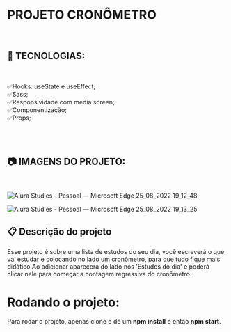 # PROJETO CRONÔMETRO

<br>

## 🌌 TECNOLOGIAS:

<br>

✅Hooks: useState e useEffect;<br>
✅Sass;<br>
✅Responsividade com media screen;<br>
✅Componentização;<br>
✅Props;<br>

<br>
<br>

## 📷 IMAGENS DO PROJETO:

<br>


![Alura Studies - Pessoal — Microsoft​ Edge 25_08_2022 19_12_48](https://user-images.githubusercontent.com/101364762/186802532-7e69bfab-3d19-4e7f-8f96-c0ab5c6b1087.png)

![Alura Studies - Pessoal — Microsoft​ Edge 25_08_2022 19_13_25](https://user-images.githubusercontent.com/101364762/186802543-807e9df0-e54c-4844-9ef9-3c86cd0401d5.png)

## 📋 Descrição do projeto
<p>
Esse projeto é sobre uma lista de estudos do seu dia, você escreverá o que vai estudar e colocando no lado um cronômetro, para que tudo fique mais didático.Ao adicionar aparecerá do lado nos 'Estudos do dia' e poderá clicar nele para começar a contagem regressiva do cronômetro.
</p>

# Rodando o projeto:
Para rodar o projeto, apenas clone e dê um <b>npm install</b> e então <b>npm start</b>.
<br/>
